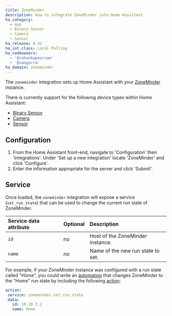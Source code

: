```yaml
---
title: ZoneMinder
description: How to integrate ZoneMinder into Home Assistant.
ha_category:
  - Hub
  - Binary Sensor
  - Camera
  - Sensor
ha_release: 0.31
ha_iot_class: Local Polling
ha_codeowners:
  - '@rohankapoorcom'
  - '@vangorra'
ha_domain: zoneminder
---
```


The `zoneminder` integration sets up Home Assistant with your [ZoneMinder](https://www.zoneminder.com) instance.

There is currently support for the following device types within Home Assistant:

- [Binary Sensor](#binary-sensor)
- [Camera](#camera)
- [Sensor](#sensor)

## Configuration

1. From the Home Assistant front-end, navigate to 'Configuration' then 'Integrations'. Under 'Set up a new integration' locate 'ZoneMinder' and click 'Configure'.
2. Enter the information appropriate for the server and click 'Submit'.

## Service

Once loaded, the `zoneminder` integration will expose a service (`set_run_state`) that can be used to change the current run state of ZoneMinder.

| Service data attribute | Optional | Description                       |
|:-----------------------|:---------|:----------------------------------|
| `id`                   | no       | Host of the ZoneMinder instance.  |
| `name`                 | no       | Name of the new run state to set. |

For example, if your ZoneMinder instance was configured with a run state called "Home", you could write an [automation](/getting-started/automation/) that changes ZoneMinder to the "Home" run state by including the following [action](/getting-started/automation-action/):

 ```yaml
action:
  service: zoneminder.set_run_state
  data:
    id: 10.10.3.2
    name: Home
```
